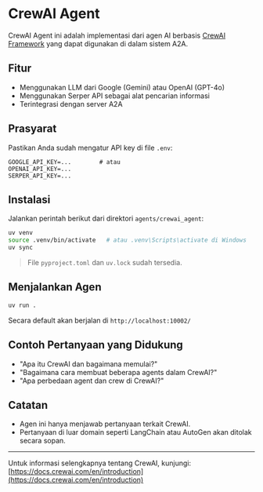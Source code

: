 # CrewAI Agent

CrewAI Agent ini adalah implementasi dari agen AI berbasis [CrewAI Framework](https://docs.crewai.com/en/introduction) yang dapat digunakan di dalam sistem A2A.

## Fitur

* Menggunakan LLM dari Google (Gemini) atau OpenAI (GPT-4o)
* Menggunakan Serper API sebagai alat pencarian informasi
* Terintegrasi dengan server A2A

## Prasyarat

Pastikan Anda sudah mengatur API key di file `.env`:

```
GOOGLE_API_KEY=...        # atau
OPENAI_API_KEY=...
SERPER_API_KEY=...
```

## Instalasi

Jalankan perintah berikut dari direktori `agents/crewai_agent`:

```bash
uv venv
source .venv/bin/activate   # atau .venv\Scripts\activate di Windows
uv sync
```

> File `pyproject.toml` dan `uv.lock` sudah tersedia.

## Menjalankan Agen

```bash
uv run .
```

Secara default akan berjalan di `http://localhost:10002/`

## Contoh Pertanyaan yang Didukung

* "Apa itu CrewAI dan bagaimana memulai?"
* "Bagaimana cara membuat beberapa agents dalam CrewAI?"
* "Apa perbedaan agent dan crew di CrewAI?"

## Catatan

* Agen ini hanya menjawab pertanyaan terkait CrewAI.
* Pertanyaan di luar domain seperti LangChain atau AutoGen akan ditolak secara sopan.

---

Untuk informasi selengkapnya tentang CrewAI, kunjungi: [https://docs.crewai.com/en/introduction](https://docs.crewai.com/en/introduction)
